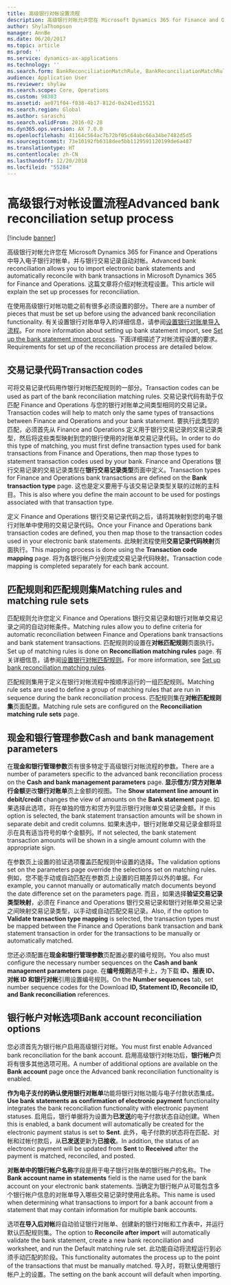 ```yaml
---
title: 高级银行对帐设置流程
description: 高级银行对帐允许您在 Microsoft Dynamics 365 for Finance and Operations 中导入电子银行对帐单，并与银行交易记录自动对帐。  这篇文章将介绍对帐流程设置。
author: ShylaThompson
manager: AnnBe
ms.date: 06/20/2017
ms.topic: article
ms.prod: ''
ms.service: dynamics-ax-applications
ms.technology: ''
ms.search.form: BankReconciliationMatchRule, BankReconciliationMatchRuleSet
audience: Application User
ms.reviewer: shylaw
ms.search.scope: Core, Operations
ms.custom: 98303
ms.assetid: ae071f04-f038-4b17-812d-0a241ed15521
ms.search.region: Global
ms.author: saraschi
ms.search.validFrom: 2016-02-28
ms.dyn365.ops.version: AX 7.0.0
ms.openlocfilehash: 41164c564ac7b72bf05c64abc66a34be7482d5d5
ms.sourcegitcommit: 73e10192fb6318dee5bb1129591120199de6a487
ms.translationtype: HT
ms.contentlocale: zh-CN
ms.lasthandoff: 12/20/2018
ms.locfileid: "55284"
---
```

# <a name="advanced-bank-reconciliation-setup-process"></a><span data-ttu-id="76218-104">高级银行对帐设置流程</span><span class="sxs-lookup"><span data-stu-id="76218-104">Advanced bank reconciliation setup process</span></span>

[!include [banner](../includes/banner.md)]

<span data-ttu-id="76218-105">高级银行对帐允许您在 Microsoft Dynamics 365 for Finance and Operations 中导入电子银行对帐单，并与银行交易记录自动对帐。</span><span class="sxs-lookup"><span data-stu-id="76218-105">Advanced bank reconciliation allows you to import electronic bank statements and automatically reconcile with bank transactions in Microsoft Dynamics 365 for Finance and Operations.</span></span>  <span data-ttu-id="76218-106">这篇文章将介绍对帐流程设置。</span><span class="sxs-lookup"><span data-stu-id="76218-106">This article will explain the set up processes for reconciliation.</span></span>  

<span data-ttu-id="76218-107">在使用高级银行对帐功能之前有很多必须设置的部分。</span><span class="sxs-lookup"><span data-stu-id="76218-107">There are a number of pieces that must be set up before using the advanced bank reconciliation functionality.</span></span> <span data-ttu-id="76218-108">有关设置银行对账单导入的详细信息，请参阅[设置银行对账单导入流程](set-up-advanced-bank-reconciliation-import-process.md)。</span><span class="sxs-lookup"><span data-stu-id="76218-108">For more information about setting up bank statement import, see [Set up the bank statement import process](set-up-advanced-bank-reconciliation-import-process.md).</span></span>  <span data-ttu-id="76218-109">下面详细描述了对帐流程设置的要求。</span><span class="sxs-lookup"><span data-stu-id="76218-109">Requirements for set up of the reconciliation process are detailed below.</span></span>

## <a name="transaction-codes"></a><span data-ttu-id="76218-110">交易记录代码</span><span class="sxs-lookup"><span data-stu-id="76218-110">Transaction codes</span></span>
<span data-ttu-id="76218-111">可将交易记录代码用作银行对帐匹配规则的一部分。</span><span class="sxs-lookup"><span data-stu-id="76218-111">Transaction codes can be used as part of the bank reconciliation matching rules.</span></span>  <span data-ttu-id="76218-112">交易记录代码有助于仅匹配 Finance and Operations 与您的银行对账单之间类型相同的交易记录。</span><span class="sxs-lookup"><span data-stu-id="76218-112">Transaction codes will help to match only the same types of transactions between Finance and Operations and your bank statement.</span></span>  <span data-ttu-id="76218-113">要执行此类型的匹配，必须首先从 Finance and Operations 定义用于银行交易记录的交易记录类型，然后将这些类型映射到您的银行使用的对账单交易记录代码。</span><span class="sxs-lookup"><span data-stu-id="76218-113">In order to do this type of matching, you must first define transaction types used for bank transactions from Finance and Operations, then map those types to statement transaction codes used by your bank.</span></span>  <span data-ttu-id="76218-114">Finance and Operations 银行交易记录的交易记录类型在**银行交易记录类型**页面中定义。</span><span class="sxs-lookup"><span data-stu-id="76218-114">Transaction types for Finance and Operations bank transactions are defined on the **Bank transaction type** page.</span></span>  <span data-ttu-id="76218-115">这也是定义要用于与该交易记录类型关联的过帐的主科目。</span><span class="sxs-lookup"><span data-stu-id="76218-115">This is also where you define the main account to be used for postings associated with that transaction type.</span></span> 

<span data-ttu-id="76218-116">定义 Finance and Operations 银行交易记录代码之后，请将其映射到您的电子银行对账单中使用的交易记录代码。</span><span class="sxs-lookup"><span data-stu-id="76218-116">Once your Finance and Operations bank transaction codes are defined, you then map those to the transaction codes used in your electronic bank statements.</span></span>  <span data-ttu-id="76218-117">此映射流程使用**交易记录代码映射**页面执行。</span><span class="sxs-lookup"><span data-stu-id="76218-117">This mapping process is done using the **Transaction code mapping** page.</span></span>  <span data-ttu-id="76218-118">将为各银行帐户分别完成交易记录代码映射。</span><span class="sxs-lookup"><span data-stu-id="76218-118">Transaction code mapping is completed separately for each bank account.</span></span>

## <a name="matching-rules-and-matching-rule-sets"></a><span data-ttu-id="76218-119">匹配规则和匹配规则集</span><span class="sxs-lookup"><span data-stu-id="76218-119">Matching rules and matching rule sets</span></span>
<span data-ttu-id="76218-120">匹配规则允许您定义 Finance and Operations 银行交易记录和银行对账单交易记录之间的自动对帐条件。</span><span class="sxs-lookup"><span data-stu-id="76218-120">Matching rules allow you to define criteria for automatic reconciliation between Finance and Operations bank transactions and bank statement transactions.</span></span>  <span data-ttu-id="76218-121">匹配规则的设置在**对帐匹配规则**页面执行。</span><span class="sxs-lookup"><span data-stu-id="76218-121">Set up of matching rules is done on **Reconciliation matching rules** page.</span></span>  <span data-ttu-id="76218-122">有关详细信息，请参阅[设置银行对帐匹配规则](set-up-bank-reconciliation-matching-rules.md)。</span><span class="sxs-lookup"><span data-stu-id="76218-122">For more information, see [Set up bank reconciliation matching rules](set-up-bank-reconciliation-matching-rules.md).</span></span> 

<span data-ttu-id="76218-123">匹配规则集用于定义在银行对帐流程中按顺序运行的一组匹配规则。</span><span class="sxs-lookup"><span data-stu-id="76218-123">Matching rule sets are used to define a group of matching rules that are run in sequence during the bank reconciliation process.</span></span>  <span data-ttu-id="76218-124">匹配规则集在**对帐匹配规则集**页面配置。</span><span class="sxs-lookup"><span data-stu-id="76218-124">Matching rule sets are configured on the **Reconciliation matching rule sets** page.</span></span>

## <a name="cash-and-bank-management-parameters"></a><span data-ttu-id="76218-125">现金和银行管理参数</span><span class="sxs-lookup"><span data-stu-id="76218-125">Cash and bank management parameters</span></span>
<span data-ttu-id="76218-126">在**现金和银行管理参数**页有很多特定于高级银行对帐流程的参数。</span><span class="sxs-lookup"><span data-stu-id="76218-126">There are a number of parameters specific to the advanced bank reconciliation process on the **Cash and bank management parameters** page.</span></span>  <span data-ttu-id="76218-127">**显示借方/贷方对账单行金额**更改**银行对账单**页上金额的视图。</span><span class="sxs-lookup"><span data-stu-id="76218-127">The **Show statement line amount in debit/credit** changes the view of amounts on the **Bank statement** page.</span></span>  <span data-ttu-id="76218-128">如果选择此选项，将在单独的借方和贷方列显示银行对账单交易记录金额。</span><span class="sxs-lookup"><span data-stu-id="76218-128">If this option is selected, the bank statement transaction amounts will be shown in separate debit and credit columns.</span></span>  <span data-ttu-id="76218-129">如果未选中，银行对账单交易记录金额将显示在具有适当符号的单个金额列。</span><span class="sxs-lookup"><span data-stu-id="76218-129">If not selected, the bank statement transaction amounts will be shown in a single amount column with the appropriate sign.</span></span> 

<span data-ttu-id="76218-130">在参数页上设置的验证选项覆盖匹配规则中设置的选择。</span><span class="sxs-lookup"><span data-stu-id="76218-130">The validation options set on the parameters page override the selections set on matching rules.</span></span>  <span data-ttu-id="76218-131">例如，您不能手动或自动匹配在参数页上设置的日期差异以外的单据。</span><span class="sxs-lookup"><span data-stu-id="76218-131">For example, you cannot manually or automatically match documents beyond the date difference set on the parameters page.</span></span>  <span data-ttu-id="76218-132">而且，如果选择**验证交易记录类型映射**，必须在 Finance and Operations 银行交易记录和银行对账单交易记录之间映射交易记录类型，以手动或自动匹配交易记录。</span><span class="sxs-lookup"><span data-stu-id="76218-132">Also, if the option to **Validate transaction type mapping** is selected, the transaction types must be mapped between the Finance and Operations bank transaction and bank statement transaction in order for the transactions to be manually or automatically matched.</span></span> 

<span data-ttu-id="76218-133">您还必须配置在**现金和银行管理参数**页配置必要的编号规则。</span><span class="sxs-lookup"><span data-stu-id="76218-133">You also must configure the necessary number sequences on the **Cash and bank management parameters** page.</span></span>  <span data-ttu-id="76218-134">在**编号规则**选项卡上，为下载 **ID、报表 ID、对帐 ID 和银行对帐**引用设置编号规则。</span><span class="sxs-lookup"><span data-stu-id="76218-134">On the **Number sequences** tab, set number sequence codes for the Download **ID, Statement ID, Reconcile ID, and Bank reconciliation** references.</span></span>

## <a name="bank-account-reconciliation-options"></a><span data-ttu-id="76218-135">银行帐户对帐选项</span><span class="sxs-lookup"><span data-stu-id="76218-135">Bank account reconciliation options</span></span>
<span data-ttu-id="76218-136">您必须首先为银行帐户启用高级银行对帐。</span><span class="sxs-lookup"><span data-stu-id="76218-136">You must first enable Advanced bank reconciliation for the bank account.</span></span>  <span data-ttu-id="76218-137">启用高级银行对帐功后，**银行帐户**页将有很多其他选项可用。</span><span class="sxs-lookup"><span data-stu-id="76218-137">A number of additional options are available on the **Bank account** page once the Advanced bank reconciliation functionality is enabled.</span></span> 

<span data-ttu-id="76218-138">**作为电子支付的确认使用银行对账单**功能将银行对帐功能与电子付款状态集成。</span><span class="sxs-lookup"><span data-stu-id="76218-138">**Use bank statements as confirmation of electronic payment** functionality integrates the bank reconciliation functionality with electronic payment statuses.</span></span>  <span data-ttu-id="76218-139">启用后，银行单据将为设置为**已发送**的电子付款状态自动创建。</span><span class="sxs-lookup"><span data-stu-id="76218-139">When this is enabled, a bank document will automatically be created for the electronic payment status is set to **Sent**.</span></span>  <span data-ttu-id="76218-140">此外，电子付款的状态将在匹配、对帐和过帐付款后，从**已发送**更新为**已接收**。</span><span class="sxs-lookup"><span data-stu-id="76218-140">In addition, the status of an electronic payment will be updated from **Sent** to **Received** after the payment is matched, reconciled, and posted.</span></span> 

<span data-ttu-id="76218-141">**对账单中的银行帐户名称**字段是用于电子银行对账单的银行帐户的名称。</span><span class="sxs-lookup"><span data-stu-id="76218-141">The **Bank account name in statements** field is the name used for the bank account on your electronic bank statements.</span></span>  <span data-ttu-id="76218-142"> 当确定为银行帐户从可能包含多个银行帐户信息的对账单导入哪些交易记录时使用此名称。</span><span class="sxs-lookup"><span data-stu-id="76218-142">This name is used when determining what transactions to import for a bank account from a statement that may contain information for multiple bank accounts.</span></span> 

<span data-ttu-id="76218-143">选项**在导入后对帐**将自动验证银行对账单、创建新的银行对帐和工作表中，并运行默认匹配规则集。</span><span class="sxs-lookup"><span data-stu-id="76218-143">The option to **Reconcile after import** will automatically validate the bank statement, create a new bank reconciliation and worksheet, and run the Default matching rule set.</span></span>  <span data-ttu-id="76218-144">此功能自动将流程运行到必须手动匹配的阶段。</span><span class="sxs-lookup"><span data-stu-id="76218-144">This functionality automates the process up to the point of the transactions that must be manually matched.</span></span>  <span data-ttu-id="76218-145">导入时，将默认使用银行帐户上的设置。</span><span class="sxs-lookup"><span data-stu-id="76218-145">The setting on the bank account will default when importing.</span></span>



